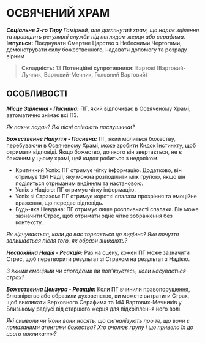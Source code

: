 ﻿# ОСВЯЧЕНИЙ ХРАМ

***Соціальне 2-го Тиру***
*Гамірний, але доглянутий храм, що надає зцілення та проводить регулярні служби під наглядом жерця або серафима.*
**Імпульси:** Поєднувати Смертне Царство з Небесними Чертогами, демонструвати силу божественного, надавати допомогу та розраду вірним

> **Складність:** 13
> **Потенційні супротивники:** Вартові (Вартовий-Лучник, Вартовий-Мечник, Головний Вартовий)

## ОСОБЛИВОСТІ

***Місце Зцілення - Пасивна:*** ПГ, який відпочиває в Освяченому Храмі, автоматично знімає всі ПЗ.

  *Як пахне ладан? Які пісні співають послушники?*

***Божественне Напуття - Пасивна:*** ПГ, який молиться божеству, перебуваючи в Освяченому Храмі, може зробити Кидок Інстинкту, щоб отримати відповіді. Якщо божество, до якого він звертається, не є бажаним у цьому храмі, цей кидок робиться з недоліком.

  - Критичний Успіх: ПГ отримує чітку інформацію. Додатково, він отримує 1d4 Надії, яку можна розподілити між групою, якщо він поділиться отриманим видінням та настановою.
  - Успіх з Надією: ПГ отримує чітку інформацію.
  - Успіх зі Страхом: ПГ отримує короткі спалахи прозріння та емоційне враження, що передає відповідь.
  - Будь-яка Невдача: ПГ отримує лише розпливчасті спалахи. Він може зазначити Стрес, щоб отримати одне чітке зображення без контексту.

  *Як відчувається, коли до вас торкається це видіння? Яке почуття залишається після того, як образи зникають?*

***Неспокійна Надія - Реакція:*** Раз на сцену, кожен ПГ може зазначити Стрес, щоб перетворити результат зі Страхом на результат з Надією.

  *З якими емоціями чи спогадами ви пов'язуєтесь, коли насувається страх?*

***Божественна Цензура - Реакція:*** Коли ПГ вчинили правопорушення, блюзнірство або образили духовенство, ви можете витратити Страх, щоб викликати Верховного Серафима та 1d4 Вартових-Мечників у Близькому радіусі від старшого жерця для підкріплення його волі.

  *Які символи чи ікони вони носять, що сигналізують про те, що вони є помазаними агентами божества? Хто очолює групу і що привело їх до цього покликання?*